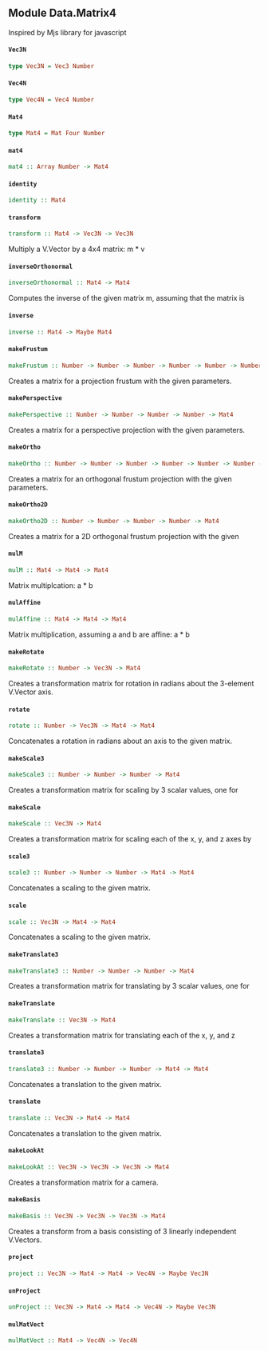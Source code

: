 ## Module Data.Matrix4

Inspired by Mjs library for javascript

#### `Vec3N`

``` purescript
type Vec3N = Vec3 Number
```

#### `Vec4N`

``` purescript
type Vec4N = Vec4 Number
```

#### `Mat4`

``` purescript
type Mat4 = Mat Four Number
```

#### `mat4`

``` purescript
mat4 :: Array Number -> Mat4
```

#### `identity`

``` purescript
identity :: Mat4
```

#### `transform`

``` purescript
transform :: Mat4 -> Vec3N -> Vec3N
```

Multiply a V.Vector by a 4x4 matrix: m * v

#### `inverseOrthonormal`

``` purescript
inverseOrthonormal :: Mat4 -> Mat4
```

Computes the inverse of the given matrix m, assuming that the matrix is

#### `inverse`

``` purescript
inverse :: Mat4 -> Maybe Mat4
```

#### `makeFrustum`

``` purescript
makeFrustum :: Number -> Number -> Number -> Number -> Number -> Number -> Mat4
```

Creates a matrix for a projection frustum with the given parameters.

#### `makePerspective`

``` purescript
makePerspective :: Number -> Number -> Number -> Number -> Mat4
```

Creates a matrix for a perspective projection with the given parameters.

#### `makeOrtho`

``` purescript
makeOrtho :: Number -> Number -> Number -> Number -> Number -> Number -> Mat4
```

Creates a matrix for an orthogonal frustum projection with the given parameters.

#### `makeOrtho2D`

``` purescript
makeOrtho2D :: Number -> Number -> Number -> Number -> Mat4
```

Creates a matrix for a 2D orthogonal frustum projection with the given

#### `mulM`

``` purescript
mulM :: Mat4 -> Mat4 -> Mat4
```

Matrix multiplcation: a * b

#### `mulAffine`

``` purescript
mulAffine :: Mat4 -> Mat4 -> Mat4
```

Matrix multiplication, assuming a and b are affine: a * b

#### `makeRotate`

``` purescript
makeRotate :: Number -> Vec3N -> Mat4
```

Creates a transformation matrix for rotation in radians about the 3-element V.Vector axis.

#### `rotate`

``` purescript
rotate :: Number -> Vec3N -> Mat4 -> Mat4
```

Concatenates a rotation in radians about an axis to the given matrix.

#### `makeScale3`

``` purescript
makeScale3 :: Number -> Number -> Number -> Mat4
```

Creates a transformation matrix for scaling by 3 scalar values, one for

#### `makeScale`

``` purescript
makeScale :: Vec3N -> Mat4
```

Creates a transformation matrix for scaling each of the x, y, and z axes by

#### `scale3`

``` purescript
scale3 :: Number -> Number -> Number -> Mat4 -> Mat4
```

Concatenates a scaling to the given matrix.

#### `scale`

``` purescript
scale :: Vec3N -> Mat4 -> Mat4
```

Concatenates a scaling to the given matrix.

#### `makeTranslate3`

``` purescript
makeTranslate3 :: Number -> Number -> Number -> Mat4
```

Creates a transformation matrix for translating by 3 scalar values, one for

#### `makeTranslate`

``` purescript
makeTranslate :: Vec3N -> Mat4
```

Creates a transformation matrix for translating each of the x, y, and z

#### `translate3`

``` purescript
translate3 :: Number -> Number -> Number -> Mat4 -> Mat4
```

Concatenates a translation to the given matrix.

#### `translate`

``` purescript
translate :: Vec3N -> Mat4 -> Mat4
```

Concatenates a translation to the given matrix.

#### `makeLookAt`

``` purescript
makeLookAt :: Vec3N -> Vec3N -> Vec3N -> Mat4
```

Creates a transformation matrix for a camera.

#### `makeBasis`

``` purescript
makeBasis :: Vec3N -> Vec3N -> Vec3N -> Mat4
```

Creates a transform from a basis consisting of 3 linearly independent V.Vectors.

#### `project`

``` purescript
project :: Vec3N -> Mat4 -> Mat4 -> Vec4N -> Maybe Vec3N
```

#### `unProject`

``` purescript
unProject :: Vec3N -> Mat4 -> Mat4 -> Vec4N -> Maybe Vec3N
```

#### `mulMatVect`

``` purescript
mulMatVect :: Mat4 -> Vec4N -> Vec4N
```


